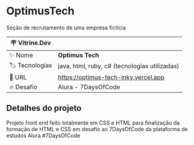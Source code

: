 # OptimusTech

Seção de recrutamento de uma empresa fictícia

| :placard: Vitrine.Dev |     |
| -------------  | --- |
| :sparkles: Nome        | **Optimus Tech**
| :label: Tecnologias | java, html, ruby, c# (tecnologias utilizadas)
| :rocket: URL         | https://optimus-tech-inky.vercel.app
| :fire: Desafio     | Alura - 7DaysOfCode

## Detalhes do projeto

Projeto front end feito totalmente em CSS e HTML para finalização da formação de HTML e CSS em desafio ao 7DaysOfCode da plataforma de estudos Alura #7DaysOfCode
